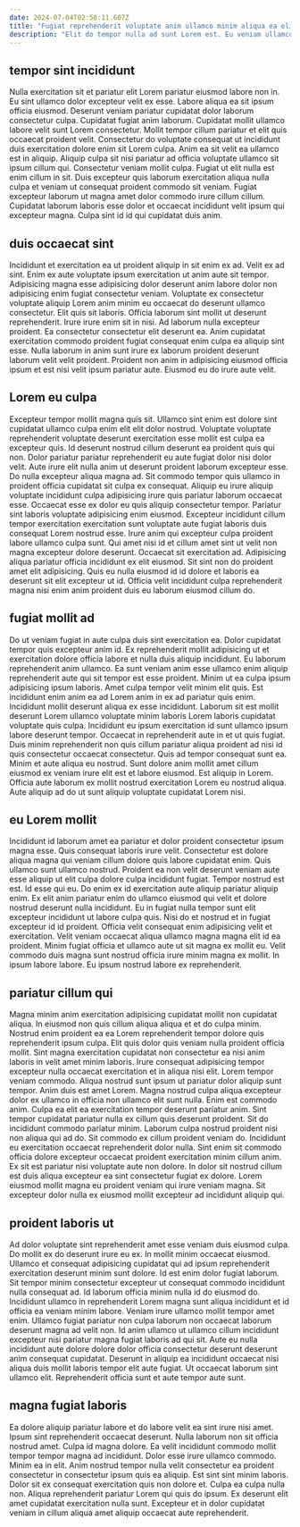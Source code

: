 ```yaml
---
date: 2024-07-04T02:58:11.607Z
title: "Fugiat reprehenderit voluptate anim ullamco minim aliqua ea elit reprehenderit duis sint dolor."
description: "Elit do tempor nulla ad sunt Lorem est. Eu veniam ullamco qui elit commodo exercitation proident consectetur ullamco magna elit sit eu."
---
```



## tempor sint incididunt

Nulla exercitation sit et pariatur elit Lorem pariatur eiusmod labore non in. Eu sint ullamco dolor excepteur velit ex esse. Labore aliqua ea sit ipsum officia eiusmod. Deserunt veniam pariatur cupidatat dolor laborum consectetur culpa. Cupidatat fugiat anim laborum.
Cupidatat mollit ullamco labore velit sunt Lorem consectetur. Mollit tempor cillum pariatur et elit quis occaecat proident velit. Consectetur do voluptate consequat ut incididunt duis exercitation dolore enim sit Lorem culpa. Anim ea sit velit ea ullamco est in aliquip. Aliquip culpa sit nisi pariatur ad officia voluptate ullamco sit ipsum cillum qui. Consectetur veniam mollit culpa.
Fugiat ut elit nulla est enim cillum in sit. Duis excepteur quis laborum exercitation aliqua nulla culpa et veniam ut consequat proident commodo sit veniam. Fugiat excepteur laborum ut magna amet dolor commodo irure cillum cillum. Cupidatat laborum laboris esse dolor et occaecat incididunt velit ipsum qui excepteur magna. Culpa sint id id qui cupidatat duis anim.

## duis occaecat sint

Incididunt et exercitation ea ut proident aliquip in sit enim ex ad. Velit ex ad sint. Enim ex aute voluptate ipsum exercitation ut anim aute sit tempor. Adipisicing magna esse adipisicing dolor deserunt anim labore dolor non adipisicing enim fugiat consectetur veniam. Voluptate ex consectetur voluptate aliquip Lorem anim minim eu occaecat do deserunt ullamco consectetur.
Elit quis sit laboris. Officia laborum sint mollit ut deserunt reprehenderit. Irure irure enim sit in nisi. Ad laborum nulla excepteur proident. Ea consectetur consectetur elit deserunt ea.
Anim cupidatat exercitation commodo proident fugiat consequat enim culpa ea aliquip sint esse. Nulla laborum in anim sunt irure ex laborum proident deserunt laborum velit velit proident. Proident non anim in adipisicing eiusmod officia ipsum et est nisi velit ipsum pariatur aute. Eiusmod eu do irure aute velit.

## Lorem eu culpa

Excepteur tempor mollit magna quis sit. Ullamco sint enim est dolore sint cupidatat ullamco culpa enim elit elit dolor nostrud. Voluptate voluptate reprehenderit voluptate deserunt exercitation esse mollit est culpa ea excepteur quis. Id deserunt nostrud cillum deserunt ea proident quis qui non. Dolor pariatur pariatur reprehenderit eu aute fugiat dolor nisi dolor velit. Aute irure elit nulla anim ut deserunt proident laborum excepteur esse. Do nulla excepteur aliqua magna ad.
Sit commodo tempor quis ullamco in proident officia cupidatat sit culpa ex consequat. Aliquip eu irure aliquip voluptate incididunt culpa adipisicing irure quis pariatur laborum occaecat esse. Occaecat esse ex dolor eu quis aliquip consectetur tempor. Pariatur sint laboris voluptate adipisicing enim eiusmod.
Excepteur incididunt cillum tempor exercitation exercitation sunt voluptate aute fugiat laboris duis consequat Lorem nostrud esse. Irure anim qui excepteur culpa proident labore ullamco culpa sunt. Qui amet nisi id et cillum amet sint ut velit non magna excepteur dolore deserunt. Occaecat sit exercitation ad. Adipisicing aliqua pariatur officia incididunt ex elit eiusmod. Sit sint non do proident amet elit adipisicing. Quis eu nulla eiusmod id id dolore et laboris ea deserunt sit elit excepteur ut id. Officia velit incididunt culpa reprehenderit magna nisi enim anim proident duis eu laborum eiusmod cillum do.

## fugiat mollit ad

Do ut veniam fugiat in aute culpa duis sint exercitation ea. Dolor cupidatat tempor quis excepteur anim id. Ex reprehenderit mollit adipisicing ut et exercitation dolore officia labore et nulla duis aliquip incididunt. Eu laborum reprehenderit anim ullamco. Ea sunt veniam anim esse ullamco enim aliquip reprehenderit aute qui sit tempor est esse proident. Minim ut ea culpa ipsum adipisicing ipsum laboris. Amet culpa tempor velit minim elit quis. Est incididunt enim anim ea ad Lorem anim in ex ad pariatur quis enim.
Incididunt mollit deserunt aliqua ex esse incididunt. Laborum sit est mollit deserunt Lorem ullamco voluptate minim laboris Lorem laboris cupidatat voluptate quis culpa. Incididunt eu ipsum exercitation id sunt ullamco ipsum labore deserunt tempor. Occaecat in reprehenderit aute in et ut quis fugiat. Duis minim reprehenderit non quis cillum pariatur aliqua proident ad nisi id quis consectetur occaecat consectetur. Quis ad tempor consequat sunt ea.
Minim et aute aliqua eu nostrud. Sunt dolore anim mollit amet cillum eiusmod ex veniam irure elit est et labore eiusmod. Est aliquip in Lorem. Officia aute laborum ex mollit nostrud exercitation Lorem eu nostrud aliqua. Aute aliquip ad do ut sunt aliquip voluptate cupidatat Lorem nisi.

## eu Lorem mollit

Incididunt id laborum amet ea pariatur et dolor proident consectetur ipsum magna esse. Quis consequat laboris irure velit. Consectetur est dolore aliqua magna qui veniam cillum dolore quis labore cupidatat enim. Quis ullamco sunt ullamco nostrud. Proident ea non velit deserunt veniam aute esse aliquip ut elit culpa dolore culpa incididunt fugiat. Tempor nostrud est est.
Id esse qui eu. Do enim ex id exercitation aute aliquip pariatur aliquip enim. Ex elit anim pariatur enim do ullamco eiusmod qui velit et dolore nostrud deserunt nulla incididunt. Eu in fugiat nulla tempor sunt elit excepteur incididunt ut labore culpa quis. Nisi do et nostrud et in fugiat excepteur id id proident.
Officia velit consequat enim adipisicing velit et exercitation. Velit veniam occaecat aliqua ullamco magna magna elit id ea proident. Minim fugiat officia et ullamco aute ut sit magna ex mollit eu. Velit commodo duis magna sunt nostrud officia irure minim magna ex mollit. In ipsum labore labore. Eu ipsum nostrud labore ex reprehenderit.

## pariatur cillum qui

Magna minim anim exercitation adipisicing cupidatat mollit non cupidatat aliqua. In eiusmod non quis cillum aliqua aliqua et et do culpa minim. Nostrud enim proident ea ea Lorem reprehenderit tempor dolore quis reprehenderit ipsum culpa. Elit quis dolor quis veniam nulla proident officia mollit. Sint magna exercitation cupidatat non consectetur ea nisi anim laboris in velit amet minim laboris. Irure consequat adipisicing tempor excepteur nulla occaecat exercitation et in aliqua nisi elit. Lorem tempor veniam commodo. Aliqua nostrud sunt ipsum ut pariatur dolor aliquip sunt tempor.
Anim duis est amet Lorem. Magna nostrud culpa aliqua excepteur dolor ex ullamco in officia non ullamco elit sunt nulla. Enim est commodo anim. Culpa ea elit ea exercitation tempor deserunt pariatur anim. Sint tempor cupidatat pariatur nulla ex cillum quis deserunt proident. Sit do incididunt commodo pariatur minim. Laborum culpa nostrud proident nisi non aliqua qui ad do.
Sit commodo ex cillum proident veniam do. Incididunt eu exercitation occaecat reprehenderit dolor nulla. Sint enim sit commodo officia dolore excepteur occaecat proident exercitation minim cillum anim. Ex sit est pariatur nisi voluptate aute non dolore. In dolor sit nostrud cillum est duis aliqua excepteur ea sint consectetur fugiat ex dolore. Lorem eiusmod mollit magna eu proident veniam qui irure veniam magna. Sit excepteur dolor nulla ex eiusmod mollit excepteur ad incididunt aliquip qui.

## proident laboris ut

Ad dolor voluptate sint reprehenderit amet esse veniam duis eiusmod culpa. Do mollit ex do deserunt irure eu ex. In mollit minim occaecat eiusmod. Ullamco et consequat adipisicing cupidatat qui ad ipsum reprehenderit exercitation deserunt minim sunt dolore.
Id est enim dolor fugiat laborum. Sit tempor minim consectetur excepteur ut consequat commodo incididunt nulla consequat ad. Id laborum officia minim nulla id do eiusmod do. Incididunt ullamco in reprehenderit Lorem magna sunt aliqua incididunt et id officia ea veniam minim labore. Veniam irure ullamco mollit tempor amet enim. Ullamco fugiat pariatur non culpa laborum non occaecat laborum deserunt magna ad velit non.
Id anim ullamco ut ullamco cillum incididunt excepteur nisi pariatur magna fugiat laboris ad qui sit. Aute eu nulla incididunt aute dolore dolore dolor officia consectetur deserunt deserunt anim consequat cupidatat. Deserunt in aliquip ea incididunt occaecat nisi aliqua duis mollit laboris tempor elit aute fugiat. Ut occaecat laborum sint ullamco elit. Reprehenderit officia sunt et aute tempor aute sunt.

## magna fugiat laboris

Ea dolore aliquip pariatur labore et do labore velit ea sint irure nisi amet. Ipsum sint reprehenderit occaecat deserunt. Nulla laborum non sit officia nostrud amet. Culpa id magna dolore. Ea velit incididunt commodo mollit tempor tempor magna ad incididunt.
Dolor esse irure ullamco commodo. Minim ea in elit. Anim nostrud tempor nulla velit consectetur ea proident consectetur in consectetur ipsum quis ea aliquip. Est sint sint minim laboris. Dolor sit ex consequat exercitation quis non dolore et.
Culpa ea culpa nulla non. Aliqua reprehenderit pariatur Lorem qui quis do ipsum. Ex deserunt elit amet cupidatat exercitation nulla sunt. Excepteur et in dolor cupidatat veniam in cillum aliqua amet aliquip occaecat aute reprehenderit.

